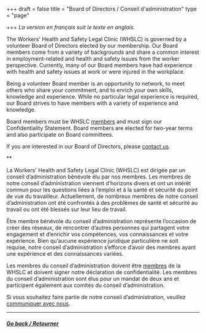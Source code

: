+++
draft = false
title = "Board of Directors / Conseil d'administration"
type = "page"

+++
_La version en français suit le texte en anglais._

The Workers' Health and Safety Legal Clinic (WHSLC) is governed by a volunteer Board of Directors elected by our membership. Our Board members come from a variety of backgrounds and share a common interest in employment-related and health and safety issues from the worker perspective. Currently, many of our Board members have had experience with health and safety issues at work or were injured in the workplace.

Being a volunteer Board member is an opportunity to network, to meet others who share your commitment, and to enrich your own skills, knowledge and experience. While no particular legal experience is required, our Board strives to have members with a variety of experience and knowledge.

Board members must be WHSLC [members](/menu/member/) and must sign our Confidentiality Statement. Board members are elected for two-year terms and also participate on Board committees.

If you are interested in our Board of Directors, please [contact us](/menu/contact/).

**

La Workers' Health and Safety Legal Clinic (WHSLC) est dirigée par un conseil d’administration bénévole élu par nos membres. Les membres de notre conseil d’administration viennent d’horizons divers et ont un intérêt commun pour les questions liées à l’emploi et à la santé et sécurité du point de vue du travailleur. Actuellement, de nombreux membres de notre conseil d’administration ont été confrontés à des problèmes de santé et sécurité au travail ou ont été blessés sur leur lieu de travail.

Être membre bénévole du conseil d’administration représente l’occasion de créer des réseaux, de rencontrer d’autres personnes qui partagent votre engagement et d’enrichir vos compétences, vos connaissances et votre expérience. Bien qu’aucune expérience juridique particulière ne soit requise, notre conseil d’administration s’efforce d’avoir des membres ayant une expérience et des connaissances variées.

Les membres du conseil d’administration doivent être [membres](/menu/member/) de la WHSLC et doivent signer notre déclaration de confidentialité. Les membres du conseil d’administration sont élus pour un mandat de deux ans et participent également aux comités du conseil d’administration.

Si vous souhaitez faire partie de notre conseil d’administration, veuillez [communiquer avec nous](/menu/contact/).

-------

##### [Go back / Retourner](/menu/about-us/)
